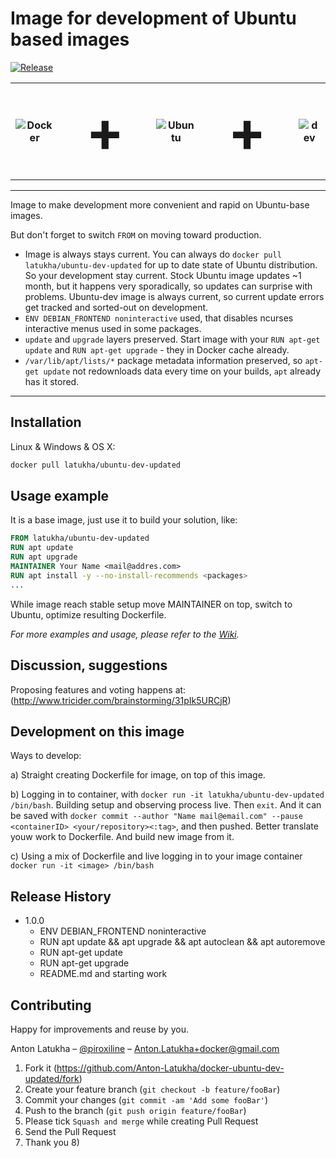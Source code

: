 # Image for development of Ubuntu based images

[![Release][release-img]][release-url]

<table>
  <tr>
  <th style="width:200px"><img src="https://cdn.rawgit.com/Anton-Latukha/docker-ubuntu-dev-updated/master/images/docker-logo.svg" alt="Docker"></th>
  <th style="font-size:90px">+</th>
  <th style="width:200px"><img src="https://cdn.rawgit.com/Anton-Latukha/docker-ubuntu-dev-updated/master/images/ubuntu-logo.svg" alt="Ubuntu"></th>
  <th style="font-size:90px">+</th>
  <th style="width:200px"><img src="https://cdn.rawgit.com/Anton-Latukha/docker-ubuntu-dev-updated/master/images/dev-logo.svg" alt="dev"></th>
  </tr>
</table>

----
Image to make development more convenient and rapid on Ubuntu-base images.

But don't forget to switch `FROM` on moving toward production.

* Image is always stays current. You can always do `docker pull latukha/ubuntu-dev-updated` for up to date state of Ubuntu distribution. So your development stay current. Stock Ubuntu image updates ~1 month, but it happens very sporadically, so updates can surprise with problems. Ubuntu-dev image is always current, so current update errors get tracked and sorted-out on development.
* `ENV DEBIAN_FRONTEND noninteractive` used, that disables ncurses interactive menus used in some packages.
* `update` and `upgrade` layers preserved. Start image with your `RUN apt-get update` and `RUN apt-get upgrade` - they in Docker cache already.
* `/var/lib/apt/lists/*` package metadata information preserved, so `apt-get update` not redownloads data every time on your builds, `apt` already has it stored.
----

## Installation

Linux & Windows & OS X:

```sh
docker pull latukha/ubuntu-dev-updated
```

## Usage example

It is a base image, just use it to build your solution, like:

```Dockerfile
FROM latukha/ubuntu-dev-updated
RUN apt update 
RUN apt upgrade
MAINTAINER Your Name <mail@addres.com>
RUN apt install -y --no-install-recommends <packages>
...
```

While image reach stable setup move MAINTAINER on top, switch to Ubuntu, optimize resulting Dockerfile.

_For more examples and usage, please refer to the [Wiki][wiki]._

## Discussion, suggestions

Proposing features and voting happens at:
(http://www.tricider.com/brainstorming/31pIk5URCjR)

## Development on this image

Ways to develop:

a) Straight creating Dockerfile for image, on top of this image.

b) Logging in to container, with `docker run -it latukha/ubuntu-dev-updated /bin/bash`. Building setup and observing process live. Then `exit`. And it can be saved with `docker commit --author "Name mail@email.com" --pause <containerID> <your/repository><:tag>`, and then pushed. Better translate youw work to Dockerfile. And build new image from it.

c) Using a mix of Dockerfile and live logging in to your image container `docker run -it <image> /bin/bash`

## Release History

* 1.0.0
    * ENV DEBIAN_FRONTEND noninteractive
    * RUN apt update && apt upgrade && apt autoclean && apt autoremove
    * RUN apt-get update
    * RUN apt-get upgrade
    * README.md and starting work

## Contributing

Happy for improvements and reuse by you.

Anton Latukha – [@piroxiline](https://twitter.com/piroxiline) – Anton.Latukha+docker@gmail.com

1. Fork it (https://github.com/Anton-Latukha/docker-ubuntu-dev-updated/fork)
2. Create your feature branch (`git checkout -b feature/fooBar`)
3. Commit your changes (`git commit -am 'Add some fooBar'`)
4. Push to the branch (`git push origin feature/fooBar`)
5. Please tick `Squash and merge` while creating Pull Request
6. Send the Pull Request
7. Thank you 8)

<!-- Markdown link & img dfn's -->
[release-img]: https://img.shields.io/badge/release-1.0.0-brightgreen.svg?style=flat-square
[release-url]: https://github.com/Anton-Latukha/docker-ubuntu-dev-updated
[wiki]: https://github.com/Anton-Latukha/docker-ubuntu-dev-updated/wiki
